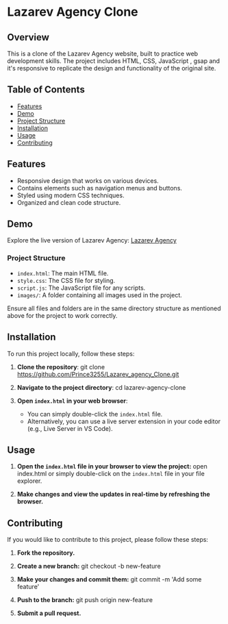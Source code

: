 # Lazarev Agency Clone

## Overview

This is a clone of the Lazarev Agency website, built to practice web development skills. The project includes HTML, CSS, JavaScript , gsap and it's responsive to replicate the design and functionality of the original site.

## Table of Contents

- [Features](#features)
- [Demo](#Demo)
- [Project Structure](#structure)
- [Installation](#installation)
- [Usage](#usage)
- [Contributing](#contributing)

## Features

- Responsive design that works on various devices.
- Contains elements such as navigation menus and buttons.
- Styled using modern CSS techniques.
- Organized and clean code structure.

## Demo

Explore the live version of Lazarev Agency: [Lazarev Agency](https://prince3255.github.io/Lazarev_agency_Clone/)

### Project Structure

- `index.html`: The main HTML file.
- `style.css`: The CSS file for styling.
- `script.js`: The JavaScript file for any scripts.
- `images/`: A folder containing all images used in the project.

Ensure all files and folders are in the same directory structure as mentioned above for the project to work correctly.

## Installation

To run this project locally, follow these steps:

1. **Clone the repository**:
    git clone https://github.com/Prince3255/Lazarev_agency_Clone.git

2. **Navigate to the project directory**:
    cd lazarev-agency-clone

3. **Open `index.html` in your web browser**:
    - You can simply double-click the `index.html` file.
    - Alternatively, you can use a live server extension in your code editor (e.g., Live Server in VS Code).

## Usage

1. **Open the `index.html` file in your browser to view the project:**
    open index.html
    or simply double-click on the `index.html` file in your file explorer.

2. **Make changes and view the updates in real-time by refreshing the browser.**

## Contributing

If you would like to contribute to this project, please follow these steps:

1. **Fork the repository.**
   
2. **Create a new branch:**
    git checkout -b new-feature
   
3. **Make your changes and commit them:**
    git commit -m 'Add some feature'
   
4. **Push to the branch:**
    git push origin new-feature
   
6. **Submit a pull request.**

